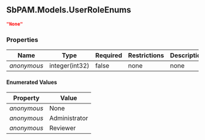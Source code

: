 
<h2 id="tocS_SbPAM.Models.UserRoleEnums">SbPAM.Models.UserRoleEnums</h2>

<a id="schemasbpam.models.userroleenums"></a>
<a id="schema_SbPAM.Models.UserRoleEnums"></a>
<a id="tocSsbpam.models.userroleenums"></a>
<a id="tocssbpam.models.userroleenums"></a>

```json
"None"

```

### Properties

|Name|Type|Required|Restrictions|Description|
|---|---|---|---|---|
|*anonymous*|integer(int32)|false|none|none|

#### Enumerated Values

|Property|Value|
|---|---|
|*anonymous*|None|
|*anonymous*|Administrator|
|*anonymous*|Reviewer|


